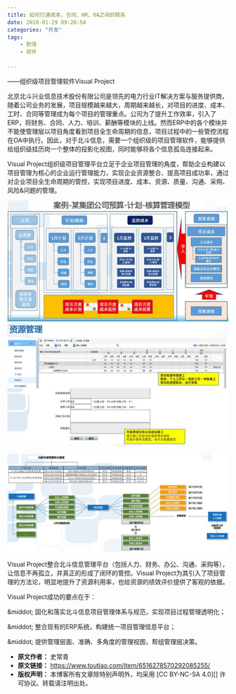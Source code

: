 ```yaml
---
title: 如何打通成本、合同、HR、OA之间的联系
date: 2018-01-29 09:28:54
categories: "开发"
tags:
	- 职场
	- 软件

---
```


——组织级项目管理软件Visual Project

北京北斗兴业信息技术股份有限公司是领先的电力行业IT解决方案与服务提供商，随着公司业务的发展，项目规模越来越大，周期越来越长，对项目的进度、成本、工时、合同等管理成为每个项目的管理重点。公司为了提升工作效率，引入了ERP，将财务、合同、人力、培训、薪酬等模块的上线。然而ERP中的各个模块并不能使管理层以项目角度看到项目全生命周期的信息，项目过程中的一些管控流程在OA中执行。因此，对于北斗信息，需要一个组织级的项目管理软件，能够提供给组织级挂历岗一个整体的投影化视图，同时能够将各个信息孤岛连接起来。

Visual Project组织级项目管理平台立足于企业项目管理的角度，帮助企业构建以项目管理为核心的企业运行管理能力，实现企业资源整合、提高项目成功率，通过对企业项目全生命周期的管控，实现项目进度、成本、资源、质量、沟通、采购、风险&问题的管理。

![如何打通成本、合同、HR、OA之间的联系][HR_OA]![如何打通成本、合同、HR、OA之间的联系][HR_OA 1]

![如何打通成本、合同、HR、OA之间的联系][HR_OA 2]

Visual Project整合北斗信息管理平台（包括人力、财务、办公、沟通、采购等），让信息不再孤立，并真正的形成了闭环的管控。Visual Project为其引入了项目管理的方法论，明显地提升了资源利用率，也给资源的绩效评价提供了客观的依据。

Visual Project成功的要点在于：

\&middot; 固化和落实北斗信息项目管理体系与规范，实现项目过程管理透明化；

\&middot; 整合现有的ERP系统，构建统一项目管理信息平台；

\&middot; 提供管理层面、准确、多角度的管理视图，帮组管理层决策。


[HR_OA]: static/resources/crawler/IF7Z-UB6R-6NNZ.jpg
[HR_OA 1]: static/resources/crawler/E36Z-EA2U-2QU3.jpg
[HR_OA 2]: static/resources/crawler/E3YI-JQN6-3MUZ.jpg
 *  **原文作者：** 史常青
 *  **原文链接：** https://www.toutiao.com/item/6516278570292085255/
 *  **版权声明：** 本博客所有文章除特别声明外，均采用 [CC BY-NC-SA 4.0][] 许可协议。转载请注明出处。
